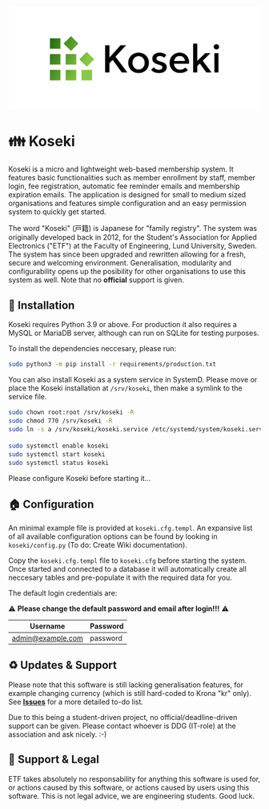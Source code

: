 ![Koseki Logo](https://raw.githubusercontent.com/etf-lth/koseki/master/koseki/themes/koseki/img/logo.png)

# 👪 **Koseki**

Koseki is a micro and lightweight web-based membership system. It features basic functionalities such as member enrollment by staff, member login, fee registration, automatic fee reminder emails and membership expiration emails. The application is designed for small to medium sized organisations and features simple configuration and an easy permission system to quickly get started.

The word "Koseki" (戸籍) is Japanese for "family registry". The system was originally developed back in 2012, for the Student's Association for Applied Electronics ("ETF") at the Faculty of Engineering, Lund University, Sweden. The system has since been upgraded and rewritten allowing for a fresh, secure and welcoming environment. Generalisation, modularity and configurability opens up the posibility for other organisations to use this system as well. Note that no **official** support is given.

## 🔰 **Installation**

Koseki requires Python 3.9 or above. For production it also requires a MySQL or MariaDB server, although can run on SQLite for testing purposes.

To install the dependencies neccesary, please run:

```bash
sudo python3 -m pip install -r requirements/production.txt
```

You can also install Koseki as a system service in SystemD. Please move or place the Koseki installation at `/srv/koseki`, then make a symlink to the service file.

```bash
sudo chown root:root /srv/koseki -R
sudo chmod 770 /srv/koseki -R
sudo ln -s a /srv/koseki/koseki.service /etc/systemd/system/koseki.service

sudo systemctl enable koseki
sudo systemctl start koseki
sudo systemctl status koseki
```

Please configure Koseki before starting it...

## 🏠 **Configuration**

An minimal example file is provided at `koseki.cfg.templ`. An expansive list of all available configuration options can be found by looking in `koseki/config.py` (To do: Create Wiki documentation).

Copy the `koseki.cfg.templ` file to `koseki.cfg` before starting the system. Once started and connected to a database it will automatically create all neccesary tables and pre-populate it with the required data for you.

The default login credentials are:

 ⚠️ **Please change the default password and email after login!!!** ⚠️ 

| Username          | Password |
| ----------------- | -------- |
| admin@example.com | password |

## ♻️ **Updates & Support**

Please note that this software is still lacking generalisation features, for example changing currency (which is still hard-coded to Krona "kr" only). See [**Issues**](https://github.com/etf-lth/koseki/issues) for a more detailed to-do list.

Due to this being a student-driven project, no official/deadline-driven support can be given. Please contact whoever is DDG (IT-role) at the association and ask nicely. :-)

## 📠 **Support & Legal**

ETF takes absolutely no responsability for anything this software is used for, or actions caused by this software, or actions caused by users using this software. This is not legal advice, we are engineering students. Good luck.
